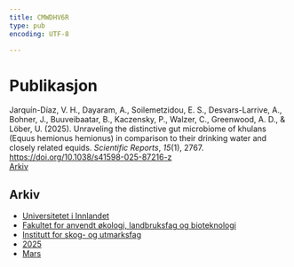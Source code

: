 ```yaml
---
title: CMWDHV6R
type: pub
encoding: UTF-8

---
```

<h1>Publikasjon</h1>
<article id="csl-bib-container-CMWDHV6R" class="csl-bib-container">
  <div class="csl-bib-body"> <div class="csl-entry">Jarquín-Díaz, V. H., Dayaram, A., Soilemetzidou, E. S., Desvars-Larrive, A., Bohner, J., Buuveibaatar, B., Kaczensky, P., Walzer, C., Greenwood, A. D., &#38; Löber, U. (2025). Unraveling the distinctive gut microbiome of khulans (Equus hemionus hemionus) in comparison to their drinking water and closely related equids. <i>Scientific Reports</i>, <i>15</i>(1), 2767. <a href="https://doi.org/10.1038/s41598-025-87216-z">https://doi.org/10.1038/s41598-025-87216-z</a></div> </div>
  <div class="csl-bib-buttons">
    <a href="#taxonomy-article-CMWDHV6R" alt="archive" class="csl-bib-button">Arkiv</a>
  </div>
  <div id="csl-bib-meta-container-CMWDHV6R"></div>
</article>
<div id="csl-bib-meta-CMWDHV6R" class="csl-bib-meta">
  <article id="taxonomy-article-CMWDHV6R" class="taxonomy-article">
    <h1>Arkiv</h1>
    <ul>
      <li><a href="{{< params subfolder >}}nn/archive/?key=3DCRN523">Universitetet i Innlandet</a></li>
      <li><a href="{{< params subfolder >}}nn/archive/?key=T77LXH6D">Fakultet for anvendt økologi, landbruksfag og bioteknologi</a></li>
      <li><a href="{{< params subfolder >}}nn/archive/?key=7TRARPE3">Institutt for skog- og utmarksfag</a></li>
      <li><a href="{{< params subfolder >}}nn/archive/?key=H5L4MZHE">2025</a></li>
      <li><a href="{{< params subfolder >}}nn/archive/?key=IQQJNV9X">Mars</a></li>
    </ul>
  </article>
</div>
